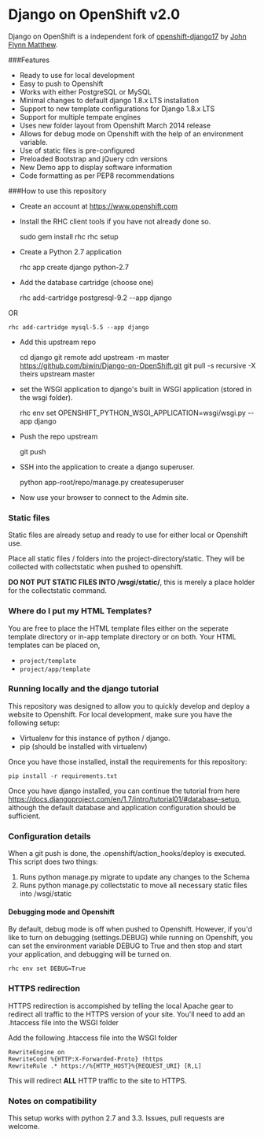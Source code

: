 Django on OpenShift v2.0
===

Django on OpenShift is a independent fork of [openshift-django17] by [John Flynn Matthew].

###Features
* Ready to use for local development
* Easy to push to Openshift
* Works with  either PostgreSQL or MySQL
* Minimal changes to default django 1.8.x LTS installation
* Support to new template configurations for Django 1.8.x LTS
* Support for multiple tempate engines
* Uses new folder layout from Openshift March 2014 release
* Allows for debug mode on Openshift with the help of an environment variable.
* Use of static files is pre-configured
* Preloaded Bootstrap and jQuery cdn versions
* New Demo app to display software information
* Code formatting as per PEP8 recommendations


###How to use this repository
- Create an account at https://www.openshift.com
- Install the RHC client tools if you have not already done so.


    sudo gem install rhc
    rhc setup


- Create a Python 2.7 application


    rhc app create django python-2.7


- Add the database cartridge (choose one)


    rhc add-cartridge postgresql-9.2 --app django

OR

    rhc add-cartridge mysql-5.5 --app django 


- Add this upstream repo


    cd django
    git remote add upstream -m master https://github.com/biwin/Django-on-OpenShift.git
    git pull -s recursive -X theirs upstream master


- set the WSGI application to django's built in WSGI application (stored in the wsgi folder).


    rhc env set OPENSHIFT_PYTHON_WSGI_APPLICATION=wsgi/wsgi.py --app django


- Push the repo upstream


    git push

- SSH into the application to create a django superuser.


    python app-root/repo/manage.py createsuperuser


- Now use your browser to connect to the Admin site.

### Static files
Static files are already setup and ready to use for either local or Openshift use. 

Place all static files / folders into the project-directory/static.  They will be collected with collectstatic when 
pushed to openshift.

**DO NOT PUT STATIC FILES INTO /wsgi/static/**, this is merely a place holder for the collectstatic command.

### Where do I put my HTML Templates?
You are free to place the HTML template files either on the seperate template directory or in-app template directory or
 on both.
Your HTML templates can be placed on,

 * `project/template`
 * `project/app/template`


### Running locally and the django tutorial
This repository was designed to allow you to quickly develop and deploy a website to Openshift.  For local development, make sure you have the following setup:

- Virtualenv for this instance of python / django.
- pip (should be installed with virtualenv)

Once you have those installed, install the requirements for this repository:


    pip install -r requirements.txt


Once you have django installed, you can continue the tutorial from here https://docs.djangoproject.com/en/1.7/intro/tutorial01/#database-setup, although the default database and application configuration should be sufficient.

### Configuration details
When a git push is done, the .openshift/action_hooks/deploy is executed.  This script does two things:

1.  Runs python manage.py migrate to update any changes to the Schema
2.  Runs python manage.py collectstatic to move all necessary static files into /wsgi/static

#### Debugging mode and Openshift
By default, debug mode is off when pushed to Openshift.  However, if you'd like to turn on debugging (settings.DEBUG) while running on Openshift, you can set the environment variable DEBUG to True and then stop and start your application, and debugging will be turned on.

    rhc env set DEBUG=True

### HTTPS redirection
HTTPS redirection is accompished by telling the local Apache gear to redirect all traffic to the HTTPS version of your site.  You'll need to add an .htaccess file into the WSGI folder

Add the following .htaccess file into the WSGI folder



    RewriteEngine on
    RewriteCond %{HTTP:X-Forwarded-Proto} !https
    RewriteRule .* https://%{HTTP_HOST}%{REQUEST_URI} [R,L]  



This will redirect **ALL** HTTP traffic to the site to HTTPS.

### Notes on compatibility
This setup works with python 2.7 and 3.3. Issues, pull requests are welcome.


[openshift-django17]:https://github.com/jfmatth/openshift-django17
[John Flynn Matthew]:https://github.com/jfmatth/
